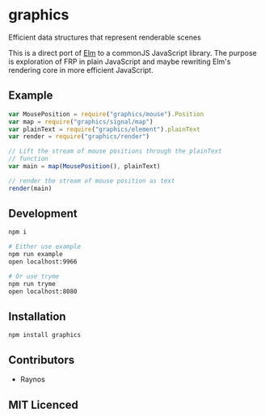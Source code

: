 # graphics

<!-- [![build status][1]][2] [![dependency status][3]][4] -->

<!-- [![browser support][5]][6] -->

Efficient data structures that represent renderable scenes

This is a direct port of [Elm][7] to a commonJS JavaScript library.
    The purpose is exploration of FRP in plain JavaScript and
    maybe rewriting Elm's rendering core in more efficient JavaScript.

## Example

```js
var MousePosition = require("graphics/mouse").Position
var map = require("graphics/signal/map")
var plainText = require("graphics/element").plainText
var render = require("graphics/render")

// Lift the stream of mouse positions through the plainText
// function
var main = map(MousePosition(), plainText)

// render the stream of mouse position as text
render(main)
```

## Development

```sh
npm i

# Either use example
npm run example
open localhost:9966

# Or use tryme
npm run tryme
open localhost:8080
```

## Installation

`npm install graphics`

## Contributors

 - Raynos

## MIT Licenced


  [1]: https://secure.travis-ci.org/Raynos/graphics.png
  [2]: http://travis-ci.org/Raynos/graphics
  [3]: http://david-dm.org/Raynos/graphics.png
  [4]: http://david-dm.org/Raynos/graphics
  [5]: http://ci.testling.com/Raynos/graphics.png
  [6]: http://ci.testling.com/Raynos/graphics
  [7]: http://elm-lang.org/
